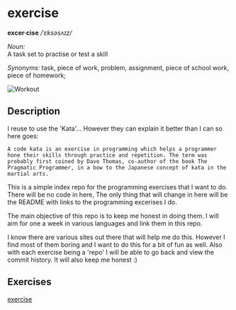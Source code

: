 # exercise 

**excer·cise**  */ˈɛksəsʌɪz/*

*Noun:*  
A task set to practise or test a skill

*Synonyms:*	
task, piece of work, problem, assignment, piece of school work, piece of homework;

![Workout](http://cl.ly/image/2e3e3x253g0l/10-workout-songs-from-80s-training-montages_graphics-rocky-iv-training-montage.jpg "Workout")

## Description

I reuse to use the 'Kata'... However they can explain it better than I can so here goes:

```
A code kata is an exercise in programming which helps a programmer hone their skills through practice and repetition. The term was probably first coined by Dave Thomas, co-author of the book The Pragmatic Programmer, in a bow to the Japanese concept of kata in the martial arts.
```

This is a  simple index repo for the programming exercises that I want to do.
There will be no code in here, The only thing that will change in here
will be the README with links to the programming excerises I do. 

The main objective of this repo is to keep me honest in doing them. I will aim
for one a week in various languages and link them in this repo.

I know there are various sites out there that will help me do this. However
I find most of them boring and I want to do this for a bit of fun as well.
Also with each exercise being a 'repo' I will be able to go back and view the
commit history. It will also keep me honest :)

## Exercises 

[exercise](URL) 
